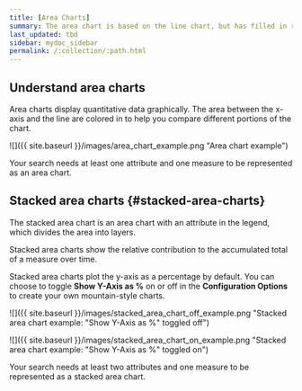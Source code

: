 ```yaml
---
title: [Area Charts]
summary: The area chart is based on the line chart, but has filled in regions.
last_updated: tbd
sidebar: mydoc_sidebar
permalink: /:collection/:path.html
---
```


## Understand area charts

Area charts display quantitative data graphically. The area between the x-axis and the line are colored in to help you compare different portions of the chart.

 ![]({{ site.baseurl }}/images/area_chart_example.png "Area chart example")

Your search needs at least one attribute and one measure to be represented as an area chart.

## Stacked area charts {#stacked-area-charts}

The stacked area chart is an area chart with an attribute in the legend, which divides the area into layers.

Stacked area charts show the relative contribution to the accumulated total of a measure over time.

Stacked area charts plot the y-axis as a percentage by default. You can choose to toggle **Show Y-Axis as %** on or off in the **Configuration Options** to create your own mountain-style charts.

 ![]({{ site.baseurl }}/images/stacked_area_chart_off_example.png "Stacked area chart example: "Show Y-Axis as %" toggled off")

 ![]({{ site.baseurl }}/images/stacked_area_chart_on_example.png "Stacked area chart example: "Show Y-Axis as %" toggled on")

Your search needs at least two attributes and one measure to be represented as a stacked area chart.
